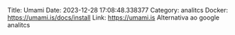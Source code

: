 Title: Umami
Date: 2023-12-28 17:08:48.338377
Category: analitcs
Docker: https://umami.is/docs/install
Link: https://umami.is
Alternativa ao google analitcs
